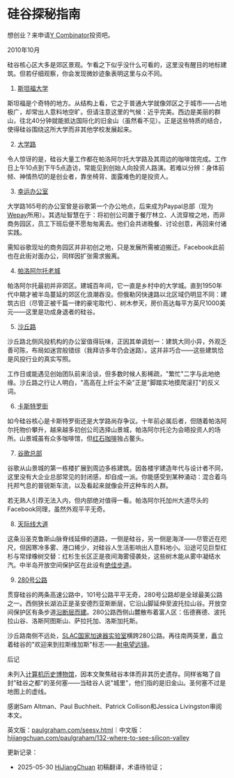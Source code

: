 


# 硅谷探秘指南

想创业？来申请[Y Combinator](http://ycombinator.com/apply.html)投资吧。

2010年10月

硅谷核心区大多是郊区景观。乍看之下似乎没什么可看的，这里没有醒目的地标建筑。但若仔细观察，你会发现微妙迹象表明这里与众不同。

1. [斯坦福大学](http://maps.google.com/maps?q=stanford+university)

斯坦福是个奇特的地方。从结构上看，它之于普通大学就像郊区之于城市——占地极广，却常出人意料地空旷。但请注意这里的气候：近乎完美。西边是美丽的群山，往北40分钟就能抵达国际化的旧金山（虽然看不见）。正是这些特质的结合，使得硅谷围绕这所大学而非其他学校发展起来。

2. [大学路](http://maps.google.com/maps?q=university+and+ramona+palo+alto)

令人惊讶的是，硅谷大量工作都在帕洛阿尔托大学路及其周边的咖啡馆完成。工作日上午10点到下午5点造访，常能见到创始人向投资人路演。若难以分辨：身体前倾、神情热切的是创业者，靠坐椅背、面露难色的是投资人。

3. [幸运办公室](http://maps.google.com/maps?q=165+university+ave+palo+alto)

大学路165号的办公室曾是谷歌第一个办公地点，后来成为Paypal总部（现为[Wepay](http://wepay.com)所用）。其选址智慧在于：将初创公司置于餐厅林立、人流穿梭之地，而非商务园区，员工下班后便不愿匆匆离去。他们会共进晚餐、讨论创意，再回来付诸实践。

需知谷歌现址的商务园区并非初创之地，只是发展所需被迫搬迁。Facebook此前也在此街对面办公，同样因扩张需求搬离。

4. [帕洛阿尔托老城](http://maps.google.com/maps?q=old+palo+alto)

帕洛阿尔托最初并非郊区。建城百年间，它一直是乡村中的大学城。直到1950年代中期才被半岛蔓延的郊区化浪潮吞没。但俄勒冈快速路以北区域仍明显不同：建筑古旧（尽管正被千篇一律的豪宅取代）、树木参天，房价高达每平方英尺1000美元——这里是功成身退者的硅谷。

5. [沙丘路](http://maps.google.com/maps?q=2900+sand+hill+road+menlo+park)

沙丘路北侧风投机构的办公室值得玩味，正因其单调划一：建筑大同小异，外观乏善可陈，布局如迷宫般错综（我拜访多年仍会迷路）。这并非巧合——这些建筑恰是风投行业的真实写照。

工作日或能遇见创始团队前来洽谈，但多数时候人影稀疏，"繁忙"二字与此地绝缘。沙丘路之行让人明白，"高高在上纤尘不染"正是"脚踏实地摸爬滚打"的反义词。

6. [卡斯特罗街](http://maps.google.com/maps?q=castro+and+villa+mountain+view)

如今硅谷核心是卡斯特罗街还是大学路尚存争议。十年前必属后者，但随着帕洛阿尔托物价攀升，越来越多初创公司选择山景城，帕洛阿尔托沦为会晤投资人的场所。山景城虽有众多咖啡馆，但[红石咖啡](http://maps.google.com/places/us/ca/mountain-view/castro-st/201/-red-rock-coffee)独占鳌头。

7. [谷歌总部](http://maps.google.com/maps?q=charleston+road+mountain+view)

谷歌从山景城的第一栋楼扩展到周边多栋建筑。因各楼宇建造年代与设计者不同，这里没有大企业总部常见的封闭感，却自成一派。你能感受到某种涌动：混合着乌托邦气息的普锐斯车流，以及看起来就像会开这种车的人群。

若无熟人引荐无法入内，但内部绝对值得一看。帕洛阿尔托加州大道尽头的Facebook同理，虽然外观平平无奇。

8. [天际线大道](http://maps.google.com/maps?q=skylonda)

这条沿圣克鲁斯山脉脊线延伸的道路，一侧是硅谷，另一侧是海洋——尽管近在咫尺，但因寒冷多雾、港口稀少，对硅谷人生活影响出人意料地小。沿途可见巨型红杉与常绿橡树交替：红杉生长区正是夜间海雾侵袭处，这些树木能从雾中凝结水汽。中半岛开放空间保护区在此设有[绝佳步道](http://www.openspace.org/)。

9. [280号公路](http://maps.google.com/maps?q=interstate+280+san+mateo)

贯穿硅谷的两条高速公路中，101号公路平平无奇，280号公路却是全球最美公路之一。西侧狭长湖泊正是圣安德烈亚斯断层，它沿山脚延伸至波托拉山谷。开放空间保护区有条步道[沿断层而建](http://www.openspace.org/preserves/pr_los_trancos.asp)。280公路西侧山麓散布着富人区：伍德赛德、波托拉山谷、洛斯阿图斯山、萨拉托加、洛斯加托斯。

沙丘路南侧不远处，[SLAC国家加速器实验室](http://www.flickr.com/photos/38037974@N00/3890299362/)横跨280公路。再往南两英里，矗立着硅谷的"欢迎来到拉斯维加斯"标志——[射电望远镜](http://www.flickr.com/photos/paulbarroga/3443486941/)。

后记

未列入[计算机历史博物馆](http://www.computerhistory.org/)，因本文聚焦硅谷本体而非其历史遗存。同样省略了自封"硅谷之都"的圣何塞——当硅谷人说"城里"，他们指的是旧金山。圣何塞不过是地图上的虚线。

感谢Sam Altman、Paul Buchheit、Patrick Collison和Jessica Livingston审阅本文。

英文版：[paulgraham.com/seesv.html](https://paulgraham.com/seesv.html)｜中文版：[hijiangchuan.com/paulgraham/132-where-to-see-silicon-valley](https://hijiangchuan.com/paulgraham/132-where-to-see-silicon-valley)



更新记录：
- 2025-05-30 [HiJiangChuan](https://hijiangchuan.com) 初稿翻译，术语待验证；
